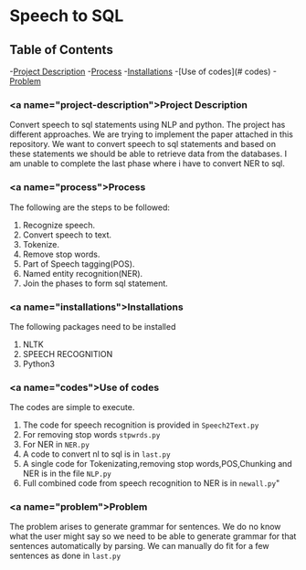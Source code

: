 # Speech to SQL


## Table of Contents
-[Project Description](#project-description)
-[Process](#process)
-[Installations](#installations)
-[Use of codes](# codes)
-[Problem](#problem)


### <a name=\"project-description\"></a>Project Description
Convert speech to sql statements using NLP and python.
The project has different approaches.
We are trying to implement the paper attached in this repository.
We want to convert speech to sql statements and based on these statements we should be able to retrieve data from the databases.
I am unable to complete the last phase where i have to convert NER to sql.


### <a name=\"process\"></a>Process
The following are the steps to be followed:
1) Recognize speech.
2) Convert speech to text.
3) Tokenize.
4) Remove stop words.
5) Part of Speech tagging(POS).
6) Named entity recognition(NER).
7) Join the phases to form sql statement.
 

### <a name=\"installations\"></a>Installations
The following packages need to be installed
1) NLTK
2) SPEECH RECOGNITION
3) Python3
    

### <a name=\"codes\"></a>Use of codes
    
The codes are simple to execute.
1) The code for speech recognition is provided in `Speech2Text.py`
2) For removing stop words `stpwrds.py`
3) For NER in `NER.py`
4) A code to convert nl to sql is in `last.py`
5) A single code for Tokenizating,removing stop words,POS,Chunking and NER is in the file `NLP.py`
6) Full combined code from speech recognition to NER is in `newall.py`"


### <a name=\"problem\"></a>Problem
The problem arises to generate grammar for sentences.
We do no know what the user might say so we need to be able to generate grammar for that sentences automatically by parsing.
We can manually do fit for a few sentences as done in `last.py`